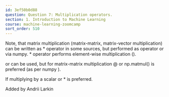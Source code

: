 ```yaml
---
id: 3ef50b0d88
question: Question 7: Multiplication operators.
section: 1. Introduction to Machine Learning
course: machine-learning-zoomcamp
sort_order: 510
---
```


Note, that matrix multiplication (matrix-matrix, matrix-vector multiplication) can be written as * operator in some sources, but performed as  operator or  via numpy. * operator performs element-wise multiplication ().

or  can be used, but for matrix-matrix multiplication @ or np.matmul() is preferred (as per numpy ).

If multiplying by a scalar  or * is preferred.

Added by Andrii Larkin

